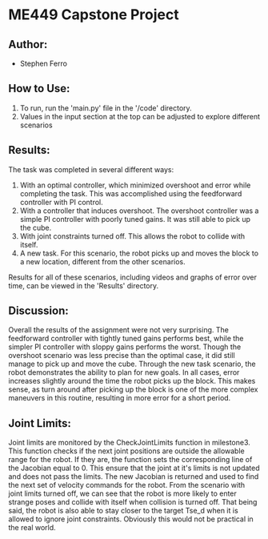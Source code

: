 # ME449 Capstone Project

## Author: 
- Stephen Ferro

## How to Use:
1. To run, run the 'main.py' file in the '/code' directory. 
2. Values in the input section at the top can be adjusted to explore different scenarios

##  Results:
The task was completed in several different ways:
1. With an optimal controller, which minimized overshoot and error while completing the task. This was accomplished using the feedforward controller with PI control. 
2. With a controller that induces overshoot. The overshoot controller was a simple PI controller with poorly tuned gains. It was still able to pick up the cube.
3. With joint constraints turned off. This allows the robot to collide with itself.
4. A new task. For this scenario, the robot picks up and moves the block to a new location, different from the other scenarios.

Results for all of these scenarios, including videos and graphs of error over time, can be viewed in the 'Results' directory.

## Discussion:
Overall the results of the assignment were not very surprising. The feedforward controller with tightly tuned gains performs best, while the simpler PI controller with sloppy gains performs the worst. Though the overshoot scenario was less precise than the optimal case, it did still manage to pick up and move the cube. Through the new task scenario, the robot demonstrates the ability to plan for new goals. In all cases, error increases slightly around the time the robot picks up the block. This makes sense, as turn around after picking up the block is one of the more complex maneuvers in this routine, resulting in more error for a short period. 

## Joint Limits:
Joint limits are monitored by the CheckJointLimits function in milestone3. This function checks if the next joint positions are outside the allowable range for the robot. If they are, the function sets the corresponding line of the Jacobian equal to 0. This ensure that the joint at it's limits is not updated and does not pass the limits. The new Jacobian is returned and used to find the next set of velocity commands for the robot. From the scenario with joint limits turned off, we can see that the robot is more likely to enter strange poses and collide with itself when collision is turned off. That being said, the robot is also able to stay closer to the target Tse_d when it is allowed to ignore joint constraints. Obviously this would not be practical in the real world. 